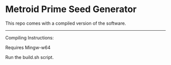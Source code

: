# Metroid Prime Seed Generator

This repo comes with a compiled version of the software.

----------------


Compiling Instructions:

Requires Mingw-w64

Run the build.sh script.
